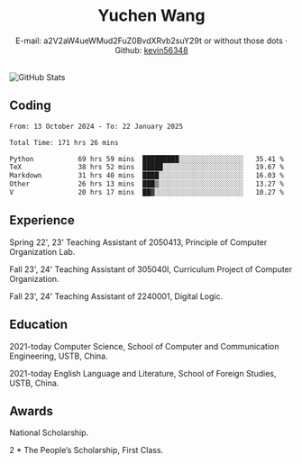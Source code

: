  <center>
     <h1>Yuchen Wang</h1>
     <div>
         <span>
             E-mail:
             a2V2aW4ueWMud2FuZ0BvdXRvb2suY29t or without those dots
         </span>
         ·
         <span>
             Github:
             <a href="https://github.com/kevin56348">kevin56348</a>
         </span>
     </div>
 </center>
<br>
<p><img src="https://github-readme-stats.vercel.app/api?username=kevin56348&amp;show_icons=true" alt="GitHub Stats"></p>

## Coding

<!-- ![Top Langs](https://github-readme-stats.vercel.app/api/top-langs/?username=kevin56348) -->

<!--START_SECTION:waka-->

```txt
From: 13 October 2024 - To: 22 January 2025

Total Time: 171 hrs 26 mins

Python           69 hrs 59 mins  █████████░░░░░░░░░░░░░░░░   35.41 %
TeX              38 hrs 52 mins  █████░░░░░░░░░░░░░░░░░░░░   19.67 %
Markdown         31 hrs 40 mins  ████░░░░░░░░░░░░░░░░░░░░░   16.03 %
Other            26 hrs 13 mins  ███▒░░░░░░░░░░░░░░░░░░░░░   13.27 %
V                20 hrs 17 mins  ██▓░░░░░░░░░░░░░░░░░░░░░░   10.27 %
```

<!--END_SECTION:waka-->

## Experience 

Spring 22', 23' Teaching Assistant of 2050413, Principle of Computer Organization Lab.

Fall 23', 24' Teaching Assistant of 305040I, Curriculum Project of Computer Organization.

Fall 23', 24' Teaching Assistant of 2240001, Digital Logic.

## Education

2021-today Computer Science, School of Computer and Communication Engineering, USTB, China.

2021-today English Language and Literature, School of Foreign Studies, USTB, China.

## Awards

National Scholarship.

2 * The People’s Scholarship, First Class.
